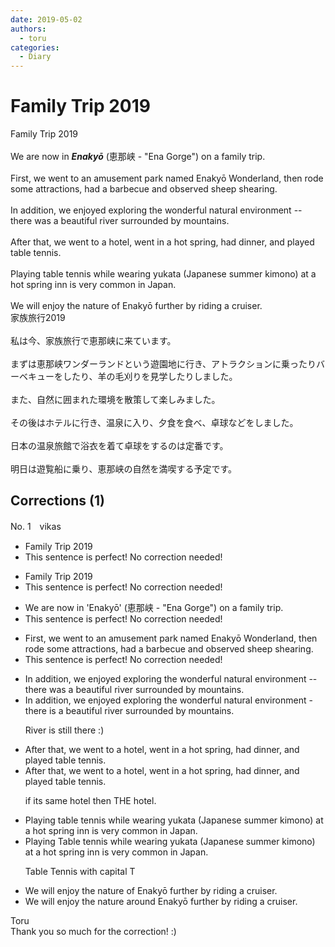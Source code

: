 ```yaml
---
date: 2019-05-02
authors:
  - toru
categories:
  - Diary
---
```


<h1 id="subject_show">Family Trip 2019</h1>
<div class="date" hidden>May 2, 2019 21:56</div>
<div id="post"><div id="body_show_ori">
Family Trip 2019<br/><br/>We are now in <strong><em>Enakyō</em></strong> (恵那峡 - "Ena Gorge") on a family trip.<br/><br/>First, we went to an amusement park named Enakyō Wonderland, then rode some attractions, had a barbecue and observed sheep shearing.<br/><br/>In addition, we enjoyed exploring the wonderful natural environment -- there was a beautiful river surrounded by mountains.<br/><br/>After that, we went to a hotel, went in a hot spring, had dinner, and played table tennis.<br/><br/>Playing table tennis while wearing yukata (Japanese summer kimono) at a hot spring inn is very common in Japan.<br/><br/>We will enjoy the nature of Enakyō further by riding a cruiser.
</div></div>

<!-- more -->

<div id="post_ja"><div id="body_show_mo">
家族旅行2019<br/><br/>私は今、家族旅行で恵那峡に来ています。<br/><br/>まずは恵那峡ワンダーランドという遊園地に行き、アトラクションに乗ったりバーベキューをしたり、羊の毛刈りを見学したりしました。<br/><br/>また、自然に囲まれた環境を散策して楽しみました。<br/><br/>その後はホテルに行き、温泉に入り、夕食を食べ、卓球などをしました。<br/><br/>日本の温泉旅館で浴衣を着て卓球をするのは定番です。<br/><br/>明日は遊覧船に乗り、恵那峡の自然を満喫する予定です。
</div></div>

## Corrections (1)
<div id="block"><div class="first_name"> No. 1　<span class="just_name">vikas</span></div><div id="block2">
<ul class="correction_field">
<li class="incorrect">Family Trip 2019</li>
<li class="corrected perfect">This sentence is perfect! No correction needed!</li>
</ul>
<ul class="correction_field">
<li class="incorrect">Family Trip 2019</li>
<li class="corrected perfect">This sentence is perfect! No correction needed!</li>
</ul>
<ul class="correction_field">
<li class="incorrect">We are now in 'Enakyō' (恵那峡 - "Ena Gorge") on a family trip.</li>
<li class="corrected perfect">This sentence is perfect! No correction needed!</li>
</ul>
<ul class="correction_field">
<li class="incorrect">First, we went to an amusement park named Enakyō Wonderland, then rode some attractions, had a barbecue and observed sheep shearing.</li>
<li class="corrected perfect">This sentence is perfect! No correction needed!</li>
</ul>
<ul class="correction_field">
<li class="incorrect">In addition, we enjoyed exploring the wonderful natural environment -- there was a beautiful river surrounded by mountains.</li>
<li class="corrected correct">
In addition, we enjoyed exploring the wonderful natural environment - there is a beautiful river surrounded by mountains.
<p class="correction_comment">River is still there :)</p>
</li>
</ul>
<ul class="correction_field">
<li class="incorrect">After that, we went to a hotel, went in a hot spring, had dinner, and played table tennis.</li>
<li class="corrected correct">
After that, we went to a hotel, went in a hot spring, had dinner, and played table tennis.
<p class="correction_comment">if its same hotel then THE hotel.</p>
</li>
</ul>
<ul class="correction_field">
<li class="incorrect">Playing table tennis while wearing yukata (Japanese summer kimono) at a hot spring inn is very common in Japan.</li>
<li class="corrected correct">
Playing Table tennis while wearing yukata (Japanese summer kimono) at a hot spring inn is very common in Japan.
<p class="correction_comment">Table Tennis with capital T</p>
</li>
</ul>
<ul class="correction_field">
<li class="incorrect">We will enjoy the nature of Enakyō further by riding a cruiser.</li>
<li class="corrected correct">
We will enjoy the nature around Enakyō further by riding a cruiser.
</li>
</ul>
</div><div class="name"><span class="just_name">Toru</span><br>
Thank you so much for the correction! :)
</div>
</div>

